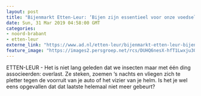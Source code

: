 ```yaml
---
layout: post
title: "Bijenmarkt Etten-Leur: ‘Bijen zijn essentieel voor onze voedselvoorziening’"
date: Sun, 31 Mar 2019 04:58:00 GMT
categories: 
- noord-brabant 
- etten-leur 
externe_link: "https://www.ad.nl/etten-leur/bijenmarkt-etten-leur-bijen-zijn-essentieel-voor-onze-voedselvoorziening~ae89026c/"
feature_image: "https://images2.persgroep.net/rcs/DUHQ6nesX-hfT1Lwxju3QLbQVC8/diocontent/101606111/_fitwidth/400/?appId=21791a8992982cd8da851550a453bd7f&quality=0.7"
---
```


ETTEN-LEUR - Het is niet lang geleden dat we insecten maar met één ding associeerden: overlast. Ze steken, zoemen ‘s nachts en vliegen zich te pletter tegen de voorruit van je auto of het vizier van je helm. Is het je wel eens opgevallen dat dat laatste helemaal niet meer gebeurt?
